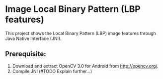 # Image Local Binary Pattern (LBP features) 

This project shows the Local Binary Pattern (LBP) image features through Java Native Interface (JNI).

## Prerequisite:

1. Download and extract OpenCV 3.0 for Android from http://opencv.org/.
2. Compile JNI (#TODO Explain further...)
